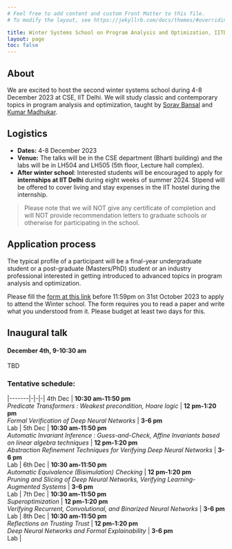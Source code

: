 ```yaml
---
# Feel free to add content and custom Front Matter to this file.
# To modify the layout, see https://jekyllrb.com/docs/themes/#overriding-theme-defaults

title: Winter Systems School on Program Analysis and Optimization, IITD
layout: page
toc: false
---
```


## About
We are excited to host the second winter systems school during 4-8 December 2023 at CSE, IIT Delhi. We
will study classic and contemporary topics in program analysis
and optimization, taught by [Sorav
Bansal](https://sorav.compiler.ai) and [Kumar Madhukar](https://kumarmadhukar.github.io). 

## Logistics
* **Dates:** 4-8 December 2023
* **Venue:** The talks will be in the CSE department (Bharti building) and
the labs will be in LH504 and LH505 (5th floor, Lecture hall complex).
* **After winter school**: Interested students will be encouraged to apply for **internships at IIT Delhi** during eight weeks of summer 2024.  Stipend will be offered to cover living and stay expenses in the IIT hostel during the internship.

> Please note that we will NOT give any certificate of completion and will
NOT provide recommendation letters to graduate schools or otherwise for
participating in the school.

## Application process
The typical profile of a participant will be a final-year undergraduate
student or a post-graduate (Masters/PhD) student or an
industry professional interested in getting
introduced to advanced topics in program analysis and optimization.

Please fill the [form at this link](https://docs.google.com/forms/d/e/1FAIpQLSet1cpQ2A5vZfB184XnFFCmHGGv7hYBfYSNaMh_UonFxHUuGA/viewform) before 11:59pm on 31st October 2023 to apply to attend the Winter school.  The form requires you to read a paper and write what you understood from it.  Please budget at least two days for this.

## Inaugural talk
#### December 4th, 9-10:30 am

TBD

### Tentative schedule:

|-------|-|-|-|
4th Dec | **10:30 am-11:50 pm** <br/> *Predicate Transformers : Weakest precondition, Hoare logic* | **12 pm-1:20 pm** <br/> *Formal Verification of Deep Neural Networks* | **3-6 pm** <br/> Lab |
5th Dec | **10:30 am-11:50 pm** <br/> *Automatic Invariant Inference : Guess-and-Check, Affine Invariants based on linear algebra techniques* | **12 pm-1:20 pm** <br/> *Abstraction Refinement Techniques for Verifying Deep Neural Networks* | **3-6 pm** <br/> Lab |
6th Dec | **10:30 am-11:50 pm** <br/> *Automatic Equivalence (Bisimulation) Checking* | **12 pm-1:20 pm** <br/> *Pruning and Slicing of Deep Neural Networks, Verifying Learning-Augmented Systems* | **3-6 pm** <br/> Lab |
7th Dec | **10:30 am-11:50 pm** <br/> *Superoptimization* | **12 pm-1:20 pm** <br/> *Verifying Recurrent, Convolutional, and Binarized Neural Networks* | **3-6 pm** <br/> Lab |
8th Dec | **10:30 am-11:50 pm** <br/> *Reflections on Trusting Trust* | **12 pm-1:20 pm** <br/> *Deep Neural Networks and Formal Explainability* | **3-6 pm** <br/> Lab |

